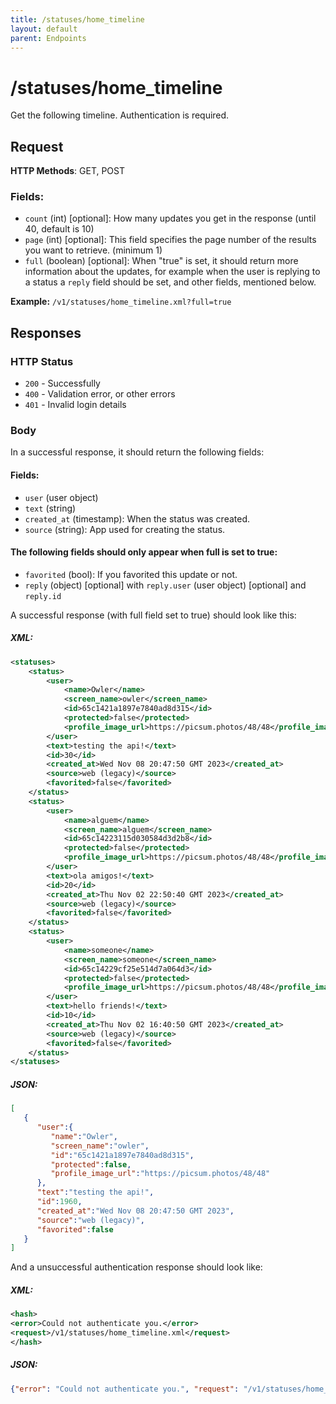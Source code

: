 ```yaml
---
title: /statuses/home_timeline
layout: default
parent: Endpoints
---
```

# /statuses/home_timeline

Get the following timeline. Authentication is required.
## Request
**HTTP Methods**: GET, POST
### Fields:
* ```count``` (int) [optional]: How many updates you get in the response (until 40, default is 10)
* ```page``` (int) [optional]: This field specifies the page number of the results you want to retrieve. (minimum 1)
* ```full``` (boolean) [optional]: When "true" is set, it should return more information about the updates, for example when the user is replying to a status a ```reply``` field should be set, and other fields, mentioned below.

**Example:** ```/v1/statuses/home_timeline.xml?full=true```

## Responses

### HTTP Status
- ```200``` - Successfully 
- ```400``` - Validation error, or other errors
- ```401``` - Invalid login details

### Body

In a successful response, it should return the following fields:

#### Fields:
* ```user``` (user object)
* ```text``` (string)
* ```created_at``` (timestamp): When the status was created.
* ```source``` (string): App used for creating the status.
#### The following fields should only appear when full is set to true:
* ```favorited``` (bool): If you favorited this update or not.
* ```reply``` (object) [optional] with ```reply.user``` (user object) [optional] and ```reply.id```

A successful response (with full field set to true) should look like this:

##### XML:
```xml
<statuses>
    <status>
        <user>
            <name>Owler</name>
            <screen_name>owler</screen_name>
            <id>65c1421a1897e7840ad8d315</id>
            <protected>false</protected>
            <profile_image_url>https://picsum.photos/48/48</profile_image_url>
        </user>
        <text>testing the api!</text>
        <id>30</id>
        <created_at>Wed Nov 08 20:47:50 GMT 2023</created_at>
        <source>web (legacy)</source>
        <favorited>false</favorited>
    </status>
    <status>
        <user>
            <name>alguem</name>
            <screen_name>alguem</screen_name>
            <id>65c14223115d030584d3d2b8</id>
            <protected>false</protected>
            <profile_image_url>https://picsum.photos/48/48</profile_image_url>
        </user>
        <text>ola amigos!</text>
        <id>20</id>
        <created_at>Thu Nov 02 22:50:40 GMT 2023</created_at>
        <source>web (legacy)</source>
        <favorited>false</favorited>
    </status>
    <status>
        <user>
            <name>someone</name>
            <screen_name>someone</screen_name>
            <id>65c14229cf25e514d7a064d3</id>
            <protected>false</protected>
            <profile_image_url>https://picsum.photos/48/48</profile_image_url>
        </user>
        <text>hello friends!</text>
        <id>10</id>
        <created_at>Thu Nov 02 16:40:50 GMT 2023</created_at>
        <source>web (legacy)</source>
        <favorited>false</favorited>
    </status>
</statuses>
```

##### JSON:
```json
[
   {
      "user":{
         "name":"Owler",
         "screen_name":"owler",
         "id":"65c1421a1897e7840ad8d315",
         "protected":false,
         "profile_image_url":"https://picsum.photos/48/48"
      },
      "text":"testing the api!",
      "id":1960,
      "created_at":"Wed Nov 08 20:47:50 GMT 2023",
      "source":"web (legacy)",
      "favorited":false
   }
]
```


And a unsuccessful authentication response should look like:


##### XML:
```xml
<hash>
<error>Could not authenticate you.</error>
<request>/v1/statuses/home_timeline.xml</request>
</hash>
```

##### JSON:
```json
{"error": "Could not authenticate you.", "request": "/v1/statuses/home_timeline.json"}
```